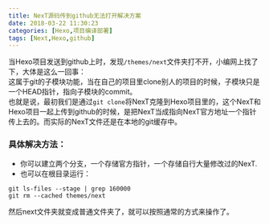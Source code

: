 ```yaml
---
title: NexT源码传到github无法打开解决方案
date: 2018-03-22 11:30:23
categories: [Hexo,项目编译部署]
tags: [Next,Hexo,github]
---
```

当Hexo项目发送到github上时，发现`/themes/next`文件夹打不开，小编网上找了下，大体是这么一回事：  
这属于git的子模块功能，当在自己的项目里clone别人的项目的时候，子模块只是一个HEAD指针，指向子模块的commit。  
也就是说，最初我们是通过`git clone`将NexT克隆到Hexo项目里的，这个NexT和Hexo项目一起上传到github的时候，是把NexT当成指向NexT官方地址一个指针传上去的。而实际的NexT文件还是在本地的git缓存中。  

### 具体解决方法：  
* 你可以建立两个分支，一个存储官方指针，一个存储自行大量修改过的NexT.
* 也可以在根目录运行：  
```text
git ls-files --stage | grep 160000
git rm --cached themes/next
```  
然后next文件夹就变成普通文件夹了，就可以按照通常的方式来操作了。


